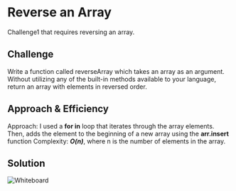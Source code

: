 # Reverse an Array
Challenge1 that requires reversing an array.

## Challenge
Write a function called reverseArray which takes an array as an argument. Without utilizing any of the built-in methods available to your language, return an array with elements in reversed order.

## Approach & Efficiency
Approach: I used a **for in** loop that iterates through the array elements. Then, adds the element to the beginning of a new array using the **arr.insert** function 
Complexity: ***O(n)***, where n is the number of elements in the array.

## Solution
![Whiteboard](../../../assets/array_reverse.png)